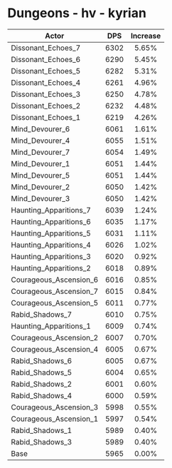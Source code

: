 # Dungeons - hv - kyrian
| Actor | DPS | Increase |
|---|:---:|:---:|
|Dissonant_Echoes_7|6302|5.65%|
|Dissonant_Echoes_6|6290|5.45%|
|Dissonant_Echoes_5|6282|5.31%|
|Dissonant_Echoes_4|6261|4.96%|
|Dissonant_Echoes_3|6250|4.78%|
|Dissonant_Echoes_2|6232|4.48%|
|Dissonant_Echoes_1|6219|4.26%|
|Mind_Devourer_6|6061|1.61%|
|Mind_Devourer_4|6055|1.51%|
|Mind_Devourer_7|6054|1.49%|
|Mind_Devourer_1|6051|1.44%|
|Mind_Devourer_5|6051|1.44%|
|Mind_Devourer_2|6050|1.42%|
|Mind_Devourer_3|6050|1.42%|
|Haunting_Apparitions_7|6039|1.24%|
|Haunting_Apparitions_6|6035|1.17%|
|Haunting_Apparitions_5|6031|1.11%|
|Haunting_Apparitions_4|6026|1.02%|
|Haunting_Apparitions_3|6020|0.92%|
|Haunting_Apparitions_2|6018|0.89%|
|Courageous_Ascension_6|6016|0.85%|
|Courageous_Ascension_7|6015|0.84%|
|Courageous_Ascension_5|6011|0.77%|
|Rabid_Shadows_7|6010|0.75%|
|Haunting_Apparitions_1|6009|0.74%|
|Courageous_Ascension_2|6007|0.70%|
|Courageous_Ascension_4|6005|0.67%|
|Rabid_Shadows_6|6005|0.67%|
|Rabid_Shadows_5|6004|0.65%|
|Rabid_Shadows_2|6001|0.60%|
|Rabid_Shadows_4|6000|0.59%|
|Courageous_Ascension_3|5998|0.55%|
|Courageous_Ascension_1|5997|0.54%|
|Rabid_Shadows_1|5989|0.40%|
|Rabid_Shadows_3|5989|0.40%|
|Base|5965|0.00%|
